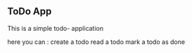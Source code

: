 ## ToDo App

This is a simple todo- application

here you can :
create  a todo
read a todo
mark a todo as done
